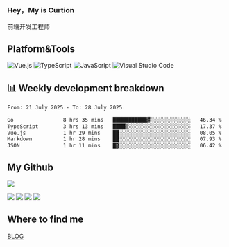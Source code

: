 ### Hey，My is Curtion
前端开发工程师
## Platform&Tools

![Vue.js](https://img.shields.io/badge/-Vue.js-4FC08D?style=flat-square&logo=Vue.js&logoColor=white)
![TypeScript](https://img.shields.io/badge/-TypeScript-007ACC?style=flat-square&logo=typescript&logoColor=white)
![JavaScript](https://img.shields.io/badge/-JavaScript-F7DF1E?style=flat-square&logo=javascript&logoColor=black)
![Visual Studio Code](https://img.shields.io/badge/-VSCode-007ACC?style=flat-square&logo=Visual-Studio-Code&logoColor=white)

## 📊 Weekly development breakdown

<!--START_SECTION:waka-->

```txt
From: 21 July 2025 - To: 28 July 2025

Go                8 hrs 35 mins   ███████████▓░░░░░░░░░░░░░   46.34 %
TypeScript        3 hrs 13 mins   ████▒░░░░░░░░░░░░░░░░░░░░   17.37 %
Vue.js            1 hr 29 mins    ██░░░░░░░░░░░░░░░░░░░░░░░   08.05 %
Markdown          1 hr 28 mins    ██░░░░░░░░░░░░░░░░░░░░░░░   07.93 %
JSON              1 hr 11 mins    █▓░░░░░░░░░░░░░░░░░░░░░░░   06.42 %
```

<!--END_SECTION:waka-->

## My Github

![](http://github-profile-summary-cards.vercel.app/api/cards/profile-details?username=curtion&theme=nord_bright)

![](http://github-profile-summary-cards.vercel.app/api/cards/stats?username=curtion&theme=nord_bright)
![](http://github-profile-summary-cards.vercel.app/api/cards/productive-time?username=curtion&theme=nord_bright&utcOffset=8)
![](http://github-profile-summary-cards.vercel.app/api/cards/repos-per-language?username=curtion&theme=nord_bright)
![](http://github-profile-summary-cards.vercel.app/api/cards/most-commit-language?username=curtion&theme=nord_bright)

## Where to find me

[BLOG](https://blog.3gxk.net)
